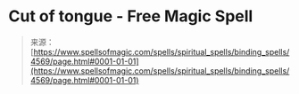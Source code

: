 <!--yml
category: 未分类
date: 2024-06-12 18:38:20
-->

# Cut of tongue - Free Magic Spell

> 来源：[https://www.spellsofmagic.com/spells/spiritual_spells/binding_spells/4569/page.html#0001-01-01](https://www.spellsofmagic.com/spells/spiritual_spells/binding_spells/4569/page.html#0001-01-01)